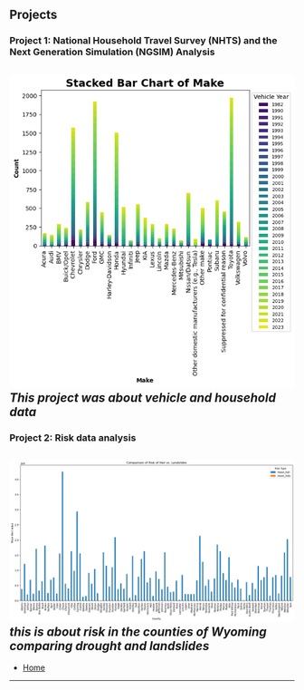 ## Projects
### Project 1: National Household Travel Survey (NHTS) and the Next Generation Simulation (NGSIM) Analysis
![Screenshot of project](images_project1.png)
*This project was about vehicle and household data*
---
### Project 2: Risk data analysis
![Placeholder image](Unknown-1.png)
*this is about risk in the counties of Wyoming comparing drought and landslides*
---
- [Home](index.md)
---